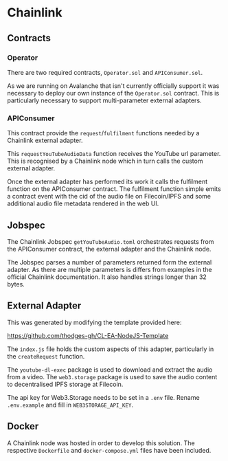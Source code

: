 # Chainlink

## Contracts

### Operator

There are two required contracts, `Operator.sol` and `APIConsumer.sol`.

As we are running on Avalanche that isn't currently officially support it was necessary to deploy our own instance of the `Operator.sol` contract. This is particularly necessary to support multi-parameter external adapters.

### APIConsumer

This contract provide the `request`/`fulfilment` functions needed by a Chainlink external adapter.

This `requestYouTubeAudioData` function receives the YouTube url parameter. This is recognised by a Chainlink node which in turn calls the custom external adapter.

Once the external adapter has performed its work it calls the fulfilment function on the APIConsumer contract. The fulfilment function simple emits a contract event with the cid of the audio file on Filecoin/IPFS and some additional audio file metadata rendered in the web UI.

## Jobspec

The Chainlink Jobspec `getYouTubeAudio.toml` orchestrates requests from the APIConsumer contract, the external adapter and the Chainlink node.

The Jobspec parses a number of parameters returned form the external adapter. As there are multiple parameters is differs from examples in the official Chainlink documentation. It also handles strings longer than 32 bytes.

## External Adapter

This was generated by modifying the template provided here:

https://github.com/thodges-gh/CL-EA-NodeJS-Template

The `index.js` file holds the custom aspects of this adapter, particularly in the `createRequest` function.

The `youtube-dl-exec` package is used to download and extract the audio from a video. The `web3.storage` package is used to save the audio content to decentralised IPFS storage at Filecoin.

The api key for Web3.Storage needs to be set in a `.env` file. Rename `.env.example` and fill in `WEB3STORAGE_API_KEY`.

## Docker

A Chainlink node was hosted in order to develop this solution. The respective `Dockerfile` and `docker-compose.yml` files have been included.

